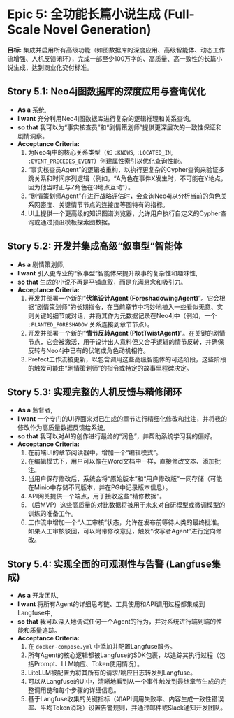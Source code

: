 # Epic 5: 全功能长篇小说生成 (Full-Scale Novel Generation)

**目标:** 集成并启用所有高级功能（如图数据库的深度应用、高级智能体、动态工作流增强、人机反馈闭环），完成一部至少100万字的、高质量、高一致性的长篇小说生成，达到商业化交付标准。

## Story 5.1: Neo4j图数据库的深度应用与查询优化

*   **As a** 系统,
*   **I want** 充分利用Neo4j图数据库进行复杂的逻辑推理和关系查询,
*   **so that** 我可以为“事实核查员”和“剧情策划师”提供更深层次的一致性保证和剧情洞察。
*   **Acceptance Criteria:**
    1.  为Neo4j中的核心关系类型（如 `:KNOWS`, `:LOCATED_IN`, `:EVENT_PRECEDES_EVENT`）创建属性索引以优化查询性能。
    2.  “事实核查员Agent”的逻辑被重构，以执行更复杂的Cypher查询来验证多跳关系和时间序列逻辑（例如，“A角色在事件X发生时，不可能在Y地点，因为他当时正与Z角色在Q地点互动”）。
    3.  “剧情策划师Agent”在进行战略评估时，会查询Neo4j以分析当前的角色关系网密度、关键情节节点的连接度等图特有的指标。
    4.  UI上提供一个更高级的知识图谱浏览器，允许用户执行自定义的Cypher查询或通过预设模板探索图数据。

## Story 5.2: 开发并集成高级“叙事型”智能体

*   **As a** 剧情策划师,
*   **I want** 引入更专业的“叙事型”智能体来提升故事的复杂性和趣味性,
*   **so that** 生成的小说不再是平铺直叙，而是充满悬念和吸引力。
*   **Acceptance Criteria:**
    1.  开发并部署一个新的“**伏笔设计Agent (ForeshadowingAgent)**”。它会根据“剧情策划师”的长期指令，在当前章节中巧妙地植入一些看似无意、实则关键的细节或对话，并将其作为元数据记录在Neo4j中（例如，一个 `:PLANTED_FORESHADOW` 关系连接到章节节点）。
    2.  开发并部署一个新的“**情节反转Agent (PlotTwistAgent)**”。在关键的剧情节点，它会被激活，用于设计出人意料但又合乎逻辑的情节反转，并确保反转与Neo4j中已有的伏笔或角色动机相符。
    3.  Prefect工作流被更新，以包含调用这些高级智能体的可选阶段，这些阶段的触发可能由“剧情策划师”的指令或特定的故事里程碑决定。

## Story 5.3: 实现完整的人机反馈与精修闭环

*   **As a** 监督者,
*   **I want** 一个专门的UI界面来对已生成的章节进行精细化修改和批注，并将我的修改作为高质量数据反馈给系统,
*   **so that** 我可以对AI的创作进行最终的“润色”，并帮助系统学习我的偏好。
*   **Acceptance Criteria:**
    1.  在前端UI的章节阅读器中，增加一个“编辑模式”。
    2.  在编辑模式下，用户可以像在Word文档中一样，直接修改文本、添加批注。
    3.  当用户保存修改后，系统会将“原始版本”和“用户修改版”一同存储（可能在Minio中存储不同版本，并在PG中记录版本信息）。
    4.  API网关提供一个端点，用于接收这些“精修数据”。
    5.  （后MVP）这些高质量的对比数据将被用于未来对自研模型或微调模型的训练的准备工作。
    6.  工作流中增加一个“人工审核”状态，允许在发布前等待人类的最终批准。如果人工审核驳回，可以附带修改意见，触发“改写者Agent”进行定向修改。

## Story 5.4: 实现全面的可观测性与告警 (Langfuse集成)

*   **As a** 开发团队,
*   **I want** 将所有Agent的详细思考链、工具使用和API调用过程都集成到Langfuse中,
*   **so that** 我可以深入地调试任何一个Agent的行为，并对系统进行端到端的性能和质量追踪。
*   **Acceptance Criteria:**
    1.  在 `docker-compose.yml` 中添加并配置Langfuse服务。
    2.  所有Agent的核心逻辑都被Langfuse的SDK包裹，以追踪其执行过程（包括Prompt、LLM响应、Token使用情况）。
    3.  LiteLLM被配置为将其所有的请求/响应日志转发到Langfuse。
    4.  可以从Langfuse的UI中，清晰地看到从一个事件触发到最终章节生成的完整调用链和每个步骤的详细信息。
    5.  基于Langfuse收集的关键指标（如API调用失败率、内容生成一致性错误率、平均Token消耗）设置告警规则，并通过邮件或Slack通知开发团队。